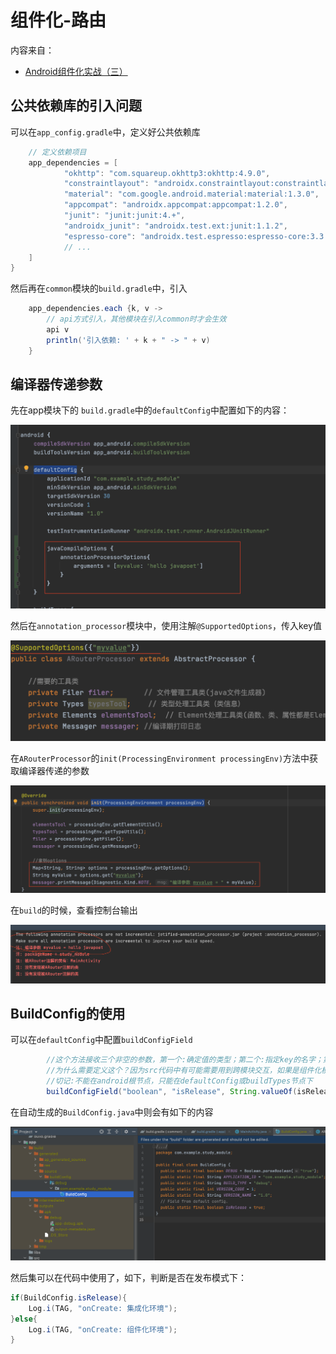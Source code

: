 # 组件化-路由

内容来自：

+ [Android组件化实战（三）](https://www.bilibili.com/video/BV1MK4y1m7cu)



## 公共依赖库的引入问题

可以在`app_config.gradle`中，定义好公共依赖库

```groovy
    // 定义依赖项目
    app_dependencies = [
            "okhttp": "com.squareup.okhttp3:okhttp:4.9.0",
            "constraintlayout": "androidx.constraintlayout:constraintlayout:2.0.4",
            "material": "com.google.android.material:material:1.3.0",
            "appcompat": "androidx.appcompat:appcompat:1.2.0",
            "junit": "junit:junit:4.+",
            "androidx_junit": "androidx.test.ext:junit:1.1.2",
            "espresso-core": "androidx.test.espresso:espresso-core:3.3.0"
            // ...
    ]
}
```

然后再在`common`模块的`build.gradle`中，引入

```groovy
    app_dependencies.each {k, v ->
        // api方式引入，其他模块在引入common时才会生效
        api v
        println('引入依赖: ' + k + " -> " + v)
    }
```



## 编译器传递参数

先在app模块下的 `build.gradle`中的`defaultConfig`中配置如下的内容：

![027](https://github.com/winfredzen/Android-Basic/blob/master/%E6%9E%B6%E6%9E%84/images/027.png)

然后在`annotation_processor`模块中，使用注解`@SupportedOptions`，传入key值

![028](https://github.com/winfredzen/Android-Basic/blob/master/%E6%9E%B6%E6%9E%84/images/028.png)

在`ARouterProcessor`的`init(ProcessingEnvironment processingEnv)`方法中获取编译器传递的参数

![029](https://github.com/winfredzen/Android-Basic/blob/master/%E6%9E%B6%E6%9E%84/images/029.png)

在`build`的时候，查看控制台输出

![030](https://github.com/winfredzen/Android-Basic/blob/master/%E6%9E%B6%E6%9E%84/images/030.png)



## BuildConfig的使用

可以在`defaultConfig`中配置`buildConfigField`

```groovy
        //这个方法接收三个非空的参数，第一个:确定值的类型；第二个:指定key的名字；第三个:传值(必须是String)
        //为什么需要定义这个？因为src代码中有可能需要用到跨模块交互，如果是组件化模块显然不行
        //切记:不能在android根节点，只能在defaultConfig或buildTypes节点下
        buildConfigField("boolean", "isRelease", String.valueOf(isRelease));
```

在自动生成的`BuildConfig.java`中则会有如下的内容

![031](https://github.com/winfredzen/Android-Basic/blob/master/%E6%9E%B6%E6%9E%84/images/031.png)

然后集可以在代码中使用了，如下，判断是否在发布模式下：

```java
if(BuildConfig.isRelease){
    Log.i(TAG, "onCreate: 集成化环境");
}else{
    Log.i(TAG, "onCreate: 组件化环境");
}
```















































